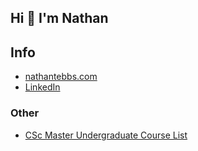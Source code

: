 ## Hi 👋 I'm Nathan 

## Info
- [nathantebbs.com](https://www.nathantebbs.com)
- [LinkedIn](https://www.linkedin.com/in/ntebbs/)

### Other
- [CSc Master Undergraduate Course List](https://docs.google.com/spreadsheets/d/1NtzxKD2xZHA3TF8J129-_hHM_E8TWjEh/edit?gid=824299797#gid=824299797)
